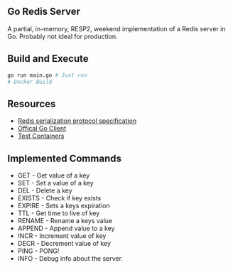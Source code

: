 ## Go Redis Server

A partial, in-memory, RESP2, weekend implementation of a Redis server in Go. Probably not ideal for production.

## Build and Execute

```bash
go run main.go # Just run 
# Docker Build

```

## Resources
* [Redis serialization protocol specification](https://redis.io/docs/latest/develop/reference/protocol-spec/)
* [Offical Go Client](https://redis.io/docs/latest/develop/clients/go/)
* [Test Containers](https://testcontainers.com/)

## Implemented Commands
- GET - Get value of a key
- SET - Set a value of a key
- DEL - Delete a key
- EXISTS - Check if key exists
- EXPIRE - Sets a keys expiration 
- TTL - Get time to live of key
- RENAME - Rename a keys value 
- APPEND - Append value to a key 
- INCR - Increment value of key 
- DECR - Decrement value of key
- PING - PONG!
- INFO - Debug info about the server.

